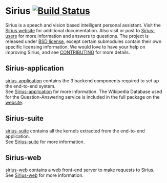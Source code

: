 # Sirius [![Build Status](https://travis-ci.org/jhauswald/sirius.svg?branch=master)](https://travis-ci.org/jhauswald/sirius)

Sirius is a speech and vision based intelligent personal assistant. Visit the
[Sirius website](http://sirius.clarity-lab.org) for additional documentation.
Also visit or post to [Sirius-users](http://groups.google.com/forum/#!forum/sirius-users) 
for more information and answers to questions. The project is released under [BSD license](LICENSE), 
except certain submodules
contain their own specific licensing information. We would love to have your
help on improving Sirius, and see [CONTRIBUTING](CONTRIBUTING.md) for more
details. 

## Sirius-application

[sirius-application](sirius-application) contains the 3 backend components
required to set up the end-to-end system.  
See [Sirius-application](http://sirius.clarity-lab.org/sirius) for more information. The Wikipedia Database used for the Question-Answering service is included in the full package on the [website](http://sirius.clarity-lab.org/downloads/).

## Sirius-suite

[sirius-suite](sirius-suite) contains all the kernels extracted from the
end-to-end application.  
See [Sirius-suite](http://sirius.clarity-lab.org/sirius-suite) for more information.

## Sirius-web

[sirius-web](sirius-web) contains a web front-end server to make requests to
Sirius.  
See [Sirius-web](http://sirius.clarity-lab.org/sirius-web) for more information.
